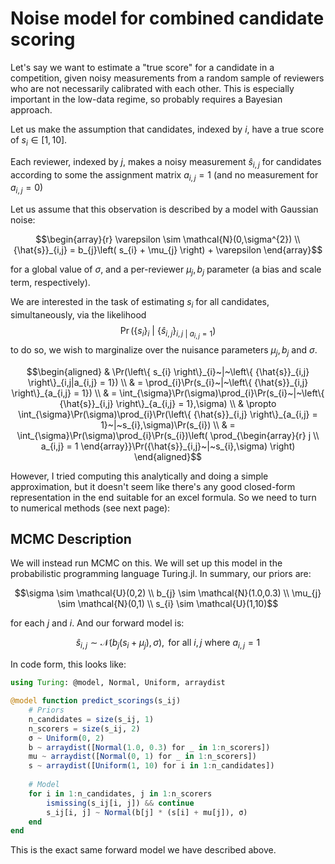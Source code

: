 # Noise model for combined candidate scoring

Let's say we want to estimate a "true score" for a
candidate in a competition, given noisy measurements from a random
sample of reviewers who are not necessarily calibrated with each other.
This is especially important in the low-data regime, so probably
requires a Bayesian approach.

Let us make the assumption that candidates, indexed by $i$, have a true
score of $s_{i} \in \lbrack 1,10\rbrack$.

Each reviewer, indexed by $j$, makes a noisy measurement
${\hat{s}}_{i,j}$ for candidates according to some the assignment matrix
$a_{i,j} = 1$ (and no measurement for $a_{i,j} = 0$)

Let us assume that this observation is described by a model with
Gaussian noise:

$$\begin{array}{r}
\varepsilon \sim \mathcal{N}(0,\sigma^{2}) \\
{\hat{s}}_{i,j} = b_{j}\left( s_{i} + \mu_{j} \right) + \varepsilon
\end{array}$$

for a global value of $\sigma$, and a per-reviewer
$\mu_{j},b_{j}$ parameter (a bias and scale term, respectively).

We are interested in the task of estimating $s_{i}$ for all candidates,
simultaneously, via the likelihood
$$\Pr(\left\{ s_{i} \right\}_{i}~|~\left\{ {\hat{s}}_{i,j} \right\}_{i,j~|~a_{i,j} = 1})$$
to do so, we wish to marginalize over the nuisance parameters
$\mu_{j},b_{j}$ and $\sigma$.

$$\begin{aligned}
 & \Pr(\left\{ s_{i} \right\}_{i}~|~\left\{ {\hat{s}}_{i,j} \right\}_{i,j|a_{i,j} = 1}) \\
 & = \prod_{i}\Pr(s_{i}~|~\left\{ {\hat{s}}_{i,j} \right\}_{a_{i,j} = 1}) \\
 & = \int_{\sigma}\Pr(\sigma)\prod_{i}\Pr(s_{i}~|~\left\{ {\hat{s}}_{i,j} \right\}_{a_{i,j} = 1},\sigma) \\
 & \propto \int_{\sigma}\Pr(\sigma)\prod_{i}\Pr(\left\{ {\hat{s}}_{i,j} \right\}_{a_{i,j} = 1}~|~s_{i},\sigma)\Pr(s_{i}) \\
 & = \int_{\sigma}\Pr(\sigma)\prod_{i}\Pr(s_{i})\left( \prod_{\begin{array}{r}
j \\
a_{i,j} = 1
\end{array}}\Pr({\hat{s}}_{i,j}~|~s_{i},\sigma) \right)
\end{aligned}$$

However, I tried computing this analytically and doing a simple
approximation, but it doesn't seem like there's any good closed-form
representation in the end suitable for an excel formula. So we need to
turn to numerical methods (see next page):

## MCMC Description

We will instead run MCMC on this. We will set up this model in the
probabilistic programming language Turing.jl. In summary, our priors
are:

$$\sigma \sim \mathcal{U}(0,2) \\
b_{j} \sim \mathcal{N}(1.0,0.3) \\
\mu_{j} \sim \mathcal{N}(0,1) \\
s_{i} \sim \mathcal{U}(1,10)$$

for each $j$ and $i$. And our forward model is:

$${\hat{s}}_{i,j} \sim \mathcal{N}(b_{j}\left( s_{i} + \mu_{j} \right),\sigma),\text{ for all }i,j\text{ where }a_{i,j} = 1$$

In code form, this looks like:

``` julia
using Turing: @model, Normal, Uniform, arraydist

@model function predict_scorings(s_ij)
    # Priors
    n_candidates = size(s_ij, 1)
    n_scorers = size(s_ij, 2)
    σ ~ Uniform(0, 2)
    b ~ arraydist([Normal(1.0, 0.3) for _ in 1:n_scorers])
    mu ~ arraydist([Normal(0, 1) for _ in 1:n_scorers])
    s ~ arraydist([Uniform(1, 10) for i in 1:n_candidates])
  
    # Model
    for i in 1:n_candidates, j in 1:n_scorers
        ismissing(s_ij[i, j]) && continue
        s_ij[i, j] ~ Normal(b[j] * (s[i] + mu[j]), σ)
    end
end
```

This is the exact same forward model we have described above.
